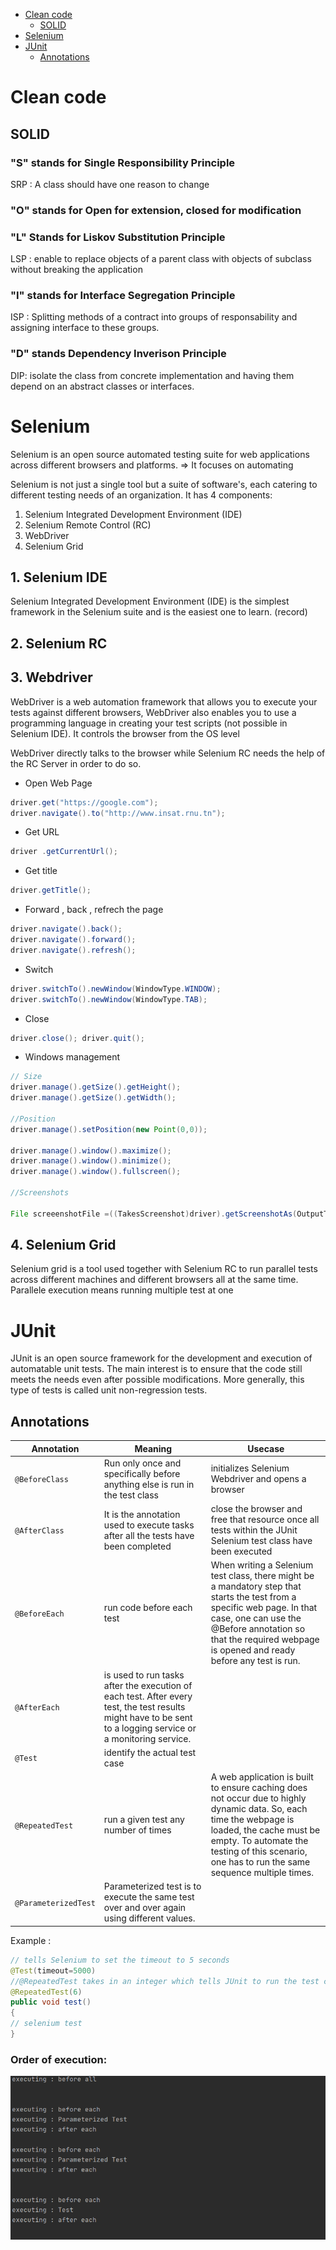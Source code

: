 
- [Clean code](#clean-code) 
   - [SOLID](#solid)
- [Selenium](#selenium)
- [JUnit](#junit)
   - [Annotations](#annotations)


# Clean code 

## SOLID
### "S" stands for Single Responsibility Principle
SRP : A class should have one reason to change
### "O" stands for Open for extension, closed for modification
### "L" Stands for Liskov Substitution Principle
LSP : enable to replace objects of a parent class with objects of subclass without breaking the application
### "I" stands for Interface Segregation Principle
ISP  : Splitting methods of a contract into groups of responsability and assigning interface to these groups.
### "D" stands Dependency Inverison Principle
DIP: isolate the class from concrete implementation and having them depend on an abstract classes or interfaces.



# Selenium

Selenium is an open source automated testing suite for web applications across different browsers and platforms. 
=> It focuses on automating 

Selenium is not just a single tool but a suite of software's, each catering to different testing needs of an organization. 
It has 4 components: 
1. Selenium Integrated Development Environment (IDE)
2. Selenium Remote Control (RC)
3. WebDriver
4. Selenium Grid

## 1. Selenium IDE 
Selenium Integrated Development Environment (IDE) is the simplest framework
in the Selenium suite and is the easiest one to learn. (record) 

## 2. Selenium RC 

## 3. Webdriver
WebDriver is a web automation framework that allows you to execute your tests against different browsers, 
WebDriver also enables you to use a programming language in creating your test scripts (not possible in Selenium IDE).
It controls the browser from the OS level

WebDriver directly talks to the browser while Selenium RC needs the help of the RC Server in order to do so.

- Open Web Page
```Java
driver.get("https://google.com");
driver.navigate().to("http://www.insat.rnu.tn");
```
- Get URL 
```Java
driver .getCurrentUrl();
```
- Get title
```Java
driver.getTitle();
```
- Forward , back , refrech the page
```Java
driver.navigate().back();
driver.navigate().forward();
driver.navigate().refresh();
```
- Switch 
```Java
driver.switchTo().newWindow(WindowType.WINDOW);
driver.switchTo().newWindow(WindowType.TAB);
```

- Close 
```Java
driver.close(); driver.quit();
```

- Windows management 

```Java
// Size
driver.manage().getSize().getHeight();
driver.manage().getSize().getWidth();

//Position
driver.manage().setPosition(new Point(0,0));

driver.manage().window().maximize();
driver.manage().window().minimize();
driver.manage().window().fullscreen();

//Screenshots

File screeenshotFile =((TakesScreenshot)driver).getScreenshotAs(OutputType.FILE);
```

## 4. Selenium Grid

Selenium grid is a tool used together with Selenium RC to run parallel tests across different machines and different browsers all at the same time. 
Parallele execution means running multiple test at one 


# JUnit 
JUnit is an open source framework for the development and execution of automatable unit tests. The main interest is to ensure that the code still meets the needs even after possible modifications. More generally, this type of tests is called unit non-regression tests.

## Annotations 

|Annotation|Meaning |Usecase|
|---|---|---|
|``@BeforeClass``|Run only once and specifically before anything else is run in the test class|initializes Selenium Webdriver and opens a browser|
|``@AfterClass``|It is the annotation used to execute tasks after all the tests have been completed|close the browser and free that resource once all tests within the JUnit Selenium test class have been executed|
|``@BeforeEach``|run code before each test|When writing a Selenium test class, there might be a mandatory step that starts the test from a specific web page. In that case, one can use the @Before annotation so that the required webpage is opened and ready before any test is run.|
|``@AfterEach``|is used to run tasks after the execution of each test. After every test, the test results might have to be sent to a logging service or a monitoring service.||
|``@Test``|identify the actual test case||
|``@RepeatedTest``|run a given test any number of times|A web application is built to ensure caching does not occur due to highly dynamic data. So, each time the webpage is loaded, the cache must be empty. To automate the testing of this scenario, one has to run the same sequence multiple times.|
|``@ParameterizedTest``|Parameterized test is to execute the same test over and over again using different values.||
Example :
```java
// tells Selenium to set the timeout to 5 seconds
@Test(timeout=5000)
//@RepeatedTest takes in an integer which tells JUnit to run the test called “test” 6 times.
@RepeatedTest(6)
public void test()
{ 
// selenium test
}
```

### Order of execution: 

<img src="https://github.com/rihemebh/Software-Quality/blob/main/order%20of%20execution.PNG"  />


